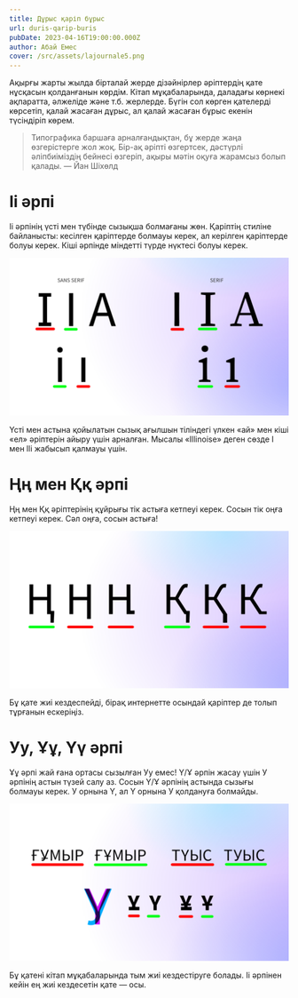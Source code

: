 ```yaml
---
title: Дұрыс қаріп бұрыс
url: duris-qarip-buris
pubDate: 2023-04-16T19:00:00.000Z
author: Абай Емес
cover: /src/assets/lajournale5.png
---
```



Ақырғы жарты жылда бірталай жерде дізәйнірлер әріптердің қате нұсқасын қолданғанын көрдім. Кітап мұқабаларында, даладағы көрнекі ақпаратта, әлжеліде және т.б. жерлерде. Бүгін сол көрген қателерді көрсетіп, қалай жасаған дұрыс, ал қалай жасаған бұрыс екенін түсіндіріп көрем.

> Типографика баршаға арналғандықтан, бұ жерде жаңа өзгерістерге жол жоқ. Бір-ақ әріпті өзгертсек, дәстүрлі әліпбиіміздің бейнесі өзгеріп, ақыры мәтін оқуға жарамсыз болып қалады. — Йан Шіхөлд

# Іі әрпі

Іі әрпінің үсті мен түбінде сызықша болмағаны жөн. Қаріптің стиліне байланысты: кесілген қаріптерде болмауы керек, ал керілген қаріптерде болуы керек. Кіші әрпінде міндетті түрде нүктесі болуы керек.

![](/src/assets/durisburisii.png "Дұрыс бұрыс Іі әрпі")

Үсті мен астына қойылатын сызық ағылшын тіліндегі үлкен «ай» мен кіші «ел» әріптерін айыру үшін арналған. Мысалы «Illinoise» деген сөзде I мен lli жабысып қалмауы үшін.

# Ңң мен Ққ әрпі

Ңң мен Ққ әріптерінің құйрығы тік астыға кетпеуі керек. Сосын тік оңға кетпеуі керек. Сәл оңға, сосын астыға!

![](/src/assets/durisburisnnqq.png "Дұрыс бұрыс Ңң мен Ққ әрпі")

Бұ қате жиі кездеспейді, бірақ интернетте осындай қаріптер де толып тұрғанын ескеріңіз.

# Уу, Ұұ, Үү әрпі

Ұұ әрпі жай ғана ортасы сызылған Уу емес! Ү/Ұ әрпін жасау үшін У әрпінің астын түзей салу аз. Сосын Ү/Ұ әрпінің астында сызығы болмауы керек. У орнына Y, ал Ү орнына У қолдануға болмайды.

![](/src/assets/durisburisuu.png "Дұрыс бұрыс Уу Ұұ Үү әрпі")

Бұ қатені кітап мұқабаларында тым жиі кездестіруге болады. Іі әрпінен кейін ең жиі кездесетін қате — осы.